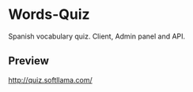 # Words-Quiz
Spanish vocabulary quiz. Client, Admin panel and API.

## Preview
http://quiz.softllama.com/
